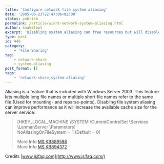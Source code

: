 ```yaml
---
title: 'Configure network file system aliasing'
date: '2005-06-23T22:47:06+02:00'
status: publish
permalink: /article/winnt-network-system-aliasing.html
author: Snakefoot
excerpt: 'Disabling system aliasing can free resources but will disable mounting and reparse points'
type: post
id: 448
category:
    - 'File Sharing'
tag:
    - network-share
    - system-aliasing
post_format: []
tags:
    - 'network-share,system-aliasing'
---
```

Aliasing is a feature that is included with Windows Server 2003. This feature lets multiple long file names or multiple short file names refer to the same file (Used for mounting- and reparse-points). Disabling file system aliasing can improve performance as it will increase the available cache size for the server service:

> \[HKEY\_LOCAL\_MACHINE \\SYSTEM \\CurrentControlSet \\Services \\LanmanServer \\Parameters\]  
>  NoAliasingOnFileSystem = 1 (Default = 0)  
>   
>  More Info [MS KB889588](http://support.microsoft.com/kb/889588 "How to optimize Office Access and Jet database engine network performance with Windows 2000-based and Windows XP-based clients [Q889588]")  
>  More Info [MS KB894372](http://support.microsoft.com/kb/894372 "Support for Windows Server 2003 SP1 on Windows Storage Server 2003-based server appliances [Q894372]")

 Credits [www.jsifaq.com](http://www.jsifaq.com/)